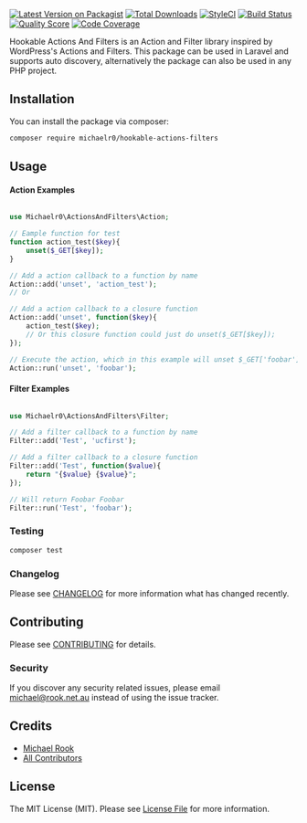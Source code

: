 [![Latest Version on Packagist](https://img.shields.io/packagist/v/michaelr0/hookable-actions-filters.svg?style=flat-square)](https://packagist.org/packages/michaelr0/hookable-actions-filters)
[![Total Downloads](https://img.shields.io/packagist/dt/michaelr0/hookable-actions-filters.svg?style=flat-square)](https://packagist.org/packages/michaelr0/hookable-actions-filters) 
[![StyleCI](https://github.styleci.io/repos/366866426/shield?branch=master)](https://github.styleci.io/repos/366866426?branch=master) 
[![Build Status](https://img.shields.io/travis/michaelr0/hookable-actions-filters/master.svg?style=flat-square)](https://travis-ci.com/michaelr0/hookable-actions-filters)
[![Quality Score](https://img.shields.io/scrutinizer/g/michaelr0/hookable-actions-filters.svg?style=flat-square)](https://scrutinizer-ci.com/g/michaelr0/hookable-actions-filters)
[![Code Coverage](https://scrutinizer-ci.com/g/michaelr0/hookable-actions-filters/badges/coverage.png?b=master)](https://scrutinizer-ci.com/g/michaelr0/hookable-actions-filters/?branch=master)

Hookable Actions And Filters is an Action and Filter library inspired by WordPress's Actions and Filters.
This package can be used in Laravel and supports auto discovery, alternatively the package can also be used in any PHP project.

## Installation

You can install the package via composer:

```bash
composer require michaelr0/hookable-actions-filters
```

## Usage

#### Action Examples
``` php

use Michaelr0\ActionsAndFilters\Action;

// Eample function for test
function action_test($key){
    unset($_GET[$key]);
}

// Add a action callback to a function by name
Action::add('unset', 'action_test');
// Or

// Add a action callback to a closure function
Action::add('unset', function($key){
    action_test($key);
    // Or this closure function could just do unset($_GET[$key]);
});

// Execute the action, which in this example will unset $_GET['foobar']
Action::run('unset', 'foobar');

```

#### Filter Examples
``` php

use Michaelr0\ActionsAndFilters\Filter;

// Add a filter callback to a function by name
Filter::add('Test', 'ucfirst');

// Add a filter callback to a closure function
Filter::add('Test', function($value){
    return "{$value} {$value}";
});

// Will return Foobar Foobar
Filter::run('Test', 'foobar');

```

### Testing

``` bash
composer test
```

### Changelog

Please see [CHANGELOG](CHANGELOG.md) for more information what has changed recently.

## Contributing

Please see [CONTRIBUTING](CONTRIBUTING.md) for details.

### Security

If you discover any security related issues, please email michael@rook.net.au instead of using the issue tracker.

## Credits

- [Michael Rook](https://github.com/michaelr0)
- [All Contributors](../../contributors)

## License

The MIT License (MIT). Please see [License File](LICENSE.md) for more information.